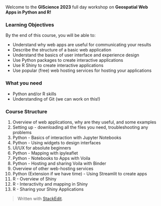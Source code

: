 Welcome to the **GIScience 2023** full day workshop on **Geospatial Web Apps in Python and R!** 

### Learning Objectives
By the end of this course, you will be able to:
 - Understand why web apps are useful for communicating your results
 - Describe the  structure of a basic web application
 - Understand the basics of user interface and experience design
 - Use Python packages to create interactive applications 
 - Use R Shiny to create interactive applications
 - Use popular (free) web hosting services for hosting your applications

### What you need
 - Python and/or R skills 
 - Understanding of Git (we can work on this!)
 

### Course Structure

 1. Overview of web applications, why are they useful, and some examples
 2. Setting up - downloading all the files you need, troubleshooting any problems
 3. Python - Basics of interaction with Jupyter Notebooks
 4. Python - Using widgets to design interfaces 
 5. UI/UX for absolute beginners 
 6. Python - Mapping with ipyleaflet 
 7. Python - Notebooks to Apps with Voila
 8. Python - Hosting and sharing Voila with Binder
 9. Overview of other web-hosting services 
 10. Python (Extension if we have time) - Using Streamlit to create apps 
 11. R - Overview of Shiny 
 12. R - Interactivity and mapping in Shiny 
 13. R - Sharing your Shiny Applications  

> Written with [StackEdit](https://stackedit.io/).
<!--stackedit_data:
eyJoaXN0b3J5IjpbODg5NTEyNDk4LC0xNjU0NTYzMjI3XX0=
-->